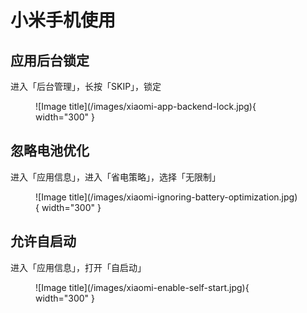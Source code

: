 # 小米手机使用

## 应用后台锁定
进入「后台管理」，长按「SKIP」，锁定

<figure markdown>
![Image title](/images/xiaomi-app-backend-lock.jpg){ width="300" }
</figure>

## 忽略电池优化
进入「应用信息」，进入「省电策略」，选择「无限制」

<figure markdown>
![Image title](/images/xiaomi-ignoring-battery-optimization.jpg){ width="300" }
</figure>

## 允许自启动
进入「应用信息」，打开「自启动」

<figure markdown>
![Image title](/images/xiaomi-enable-self-start.jpg){ width="300" }
</figure>